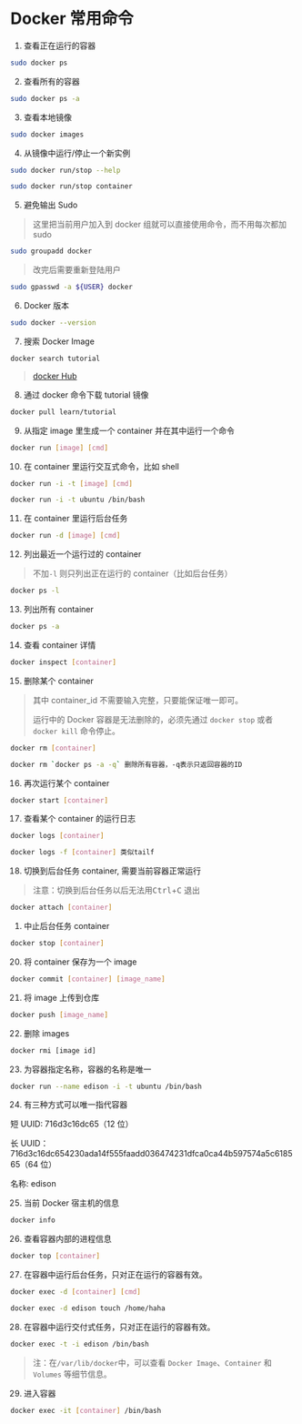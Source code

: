 # Docker 常用命令

1. 查看正在运行的容器

```bash
sudo docker ps
```

2. 查看所有的容器

```bash
sudo docker ps -a
```

3. 查看本地镜像

```bash
sudo docker images
```

4. 从镜像中运行/停止一个新实例

```bash
sudo docker run/stop --help

sudo docker run/stop container
```

5. 避免输出 Sudo

> 这里把当前用户加入到 docker 组就可以直接使用命令，而不用每次都加 sudo

```bash
sudo groupadd docker
```

> 改完后需要重新登陆用户

```bash
sudo gpasswd -a ${USER} docker
```

6. Docker 版本

```bash
sudo docker --version
```

7. 搜索 Docker Image

```bash
docker search tutorial
```

> [docker Hub](https://hub.docker.com/)

8. 通过 docker 命令下载 tutorial 镜像

```bash
docker pull learn/tutorial
```

9. 从指定 image 里生成一个 container 并在其中运行一个命令

```bash
docker run [image] [cmd]
```

10. 在 container 里运行交互式命令，比如 shell

```bash
docker run -i -t [image] [cmd]

docker run -i -t ubuntu /bin/bash
```

11. 在 container 里运行后台任务

```bash
docker run -d [image] [cmd]
```

12. 列出最近一个运行过的 container

> 不加`-l` 则只列出正在运行的 container（比如后台任务）

```bash
docker ps -l
```

13. 列出所有 container

```bash
docker ps -a
```

14. 查看 container 详情

```bash
docker inspect [container]
```

15. 删除某个 container

> 其中 container_id 不需要输入完整，只要能保证唯一即可。
>
> 运行中的 Docker 容器是无法删除的，必须先通过 `docker stop` 或者 `docker kill` 命令停止。

```bash
docker rm [container]

docker rm `docker ps -a -q` 删除所有容器，-q表示只返回容器的ID
```

16. 再次运行某个 container

```bash
docker start [container]
```

17. 查看某个 container 的运行日志

```bash
docker logs [container]

docker logs -f [container] 类似tailf
```

18. 切换到后台任务 container, 需要当前容器正常运行

> 注意：切换到后台任务以后无法用<kbd>Ctrl</kbd>+<kbd>C</kbd> 退出

```bash
docker attach [container]
```

1.  中止后台任务 container

```bash
docker stop [container]
```

20. 将 container 保存为一个 image

```bash
docker commit [container] [image_name]
```

21. 将 image 上传到仓库

```bash
docker push [image_name]
```

22. 删除 images

```bash
docker rmi [image id]
```

23. 为容器指定名称，容器的名称是唯一

```bash
docker run --name edison -i -t ubuntu /bin/bash
```

24. 有三种方式可以唯一指代容器

短 UUID: 716d3c16dc65（12 位）

长 UUID：716d3c16dc654230ada14f555faadd036474231dfca0ca44b597574a5c618565（64 位）

名称: edison

25. 当前 Docker 宿主机的信息

```bash
docker info
```

26. 查看容器内部的进程信息

```bash
docker top [container]
```

27. 在容器中运行后台任务，只对正在运行的容器有效。

```bash
docker exec -d [container] [cmd]

docker exec -d edison touch /home/haha
```

28. 在容器中运行交付式任务，只对正在运行的容器有效。

```bash
docker exec -t -i edison /bin/bash
```

> 注：在`/var/lib/docker`中，可以查看 `Docker Image`、`Container` 和 `Volumes` 等细节信息。

29. 进入容器

```bash
docker exec -it [container] /bin/bash
```
